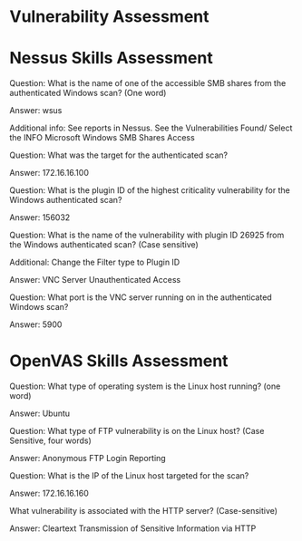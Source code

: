 # Vulnerability Assessment

# Nessus Skills Assessment

Question:  What is the name of one of the accessible SMB shares from the authenticated Windows scan? (One word)

Answer: wsus

Additional info: See reports in Nessus. See the Vulnerabilities Found/ Select the INFO  Microsoft Windows SMB Shares Access

Question:  What was the target for the authenticated scan?

Answer: 172.16.16.100

Question: What is the plugin ID of the highest criticality vulnerability for the Windows authenticated scan?

Answer: 156032

Question: What is the name of the vulnerability with plugin ID 26925 from the Windows authenticated scan? (Case sensitive)

Additional: Change the Filter type to Plugin ID 

Answer: VNC Server Unauthenticated Access

Question:  What port is the VNC server running on in the authenticated Windows scan?

Answer: 5900

# OpenVAS Skills Assessment

Question: What type of operating system is the Linux host running? (one word)

Answer: Ubuntu

Question: What type of FTP vulnerability is on the Linux host? (Case Sensitive, four words)

Answer: Anonymous FTP Login Reporting

Question: What is the IP of the Linux host targeted for the scan?

Answer: 172.16.16.160

What vulnerability is associated with the HTTP server? (Case-sensitive)

Answer: Cleartext Transmission of Sensitive Information via HTTP